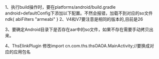 1、执行build操作时，要在platforms/android/build.gradle   android>defaultConfig下添加以下配置。不然会报错，加载不到对应的so文件
ndk{
        abiFilters "armeabi"
}
2、V4和V7要注意是相同的版本的,目前是26

3、要确定Android目录下是否存在aar中的so文件，如果不存在需要手动拷贝出来。

4、ThsElinkPlugin  修改import cn.com.ths.thsOAOA.MainActivity;//要换成对应的应用包名